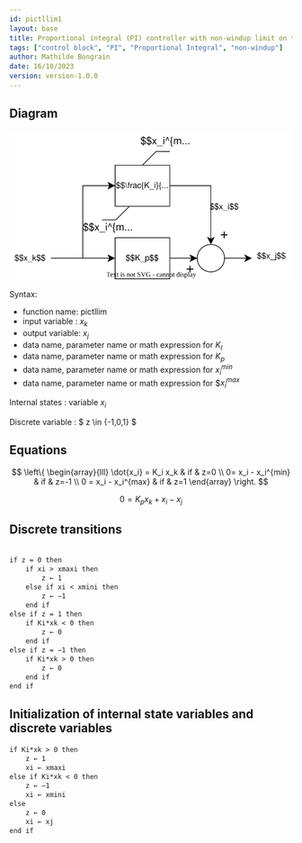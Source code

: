 ```yaml
---
id: pictllim1
layout: base
title: Proportional integral (PI) controller with non-windup limit on the integral term
tags: ["control block", "PI", "Proportional Integral", "non-windup"]
author: Mathilde Bongrain
date: 16/10/2023
version: version-1.0.0
---
```


## Diagram

![pictlim diagram](limitedProportionalIntegralController.svg)

Syntax:  

- function name: pictllim
- input variable : $x_k$
- output variable: $x_j$
- data name, parameter name or math expression for $K_I$
- data name, parameter name or math expression for $K_p$
- data name, parameter name or math expression for $x_i^{min}$
- data name, parameter name or math expression for $$x_i^{max}$

Internal states : variable $x_i$

Discrete variable :  $ z \in \{-1,0,1\} $

## Equations

$$
 \left\{
    \begin{array}{lll}
         \dot{x_i} = K_i x_k & if & z=0 \\
        0= x_i - x_i^{min} & if & z=-1 \\
        0 = x_i - x_i^{max} & if & z=1
    \end{array}
\right.
$$

$$ 0 = K_p x_k + x_i - x_j $$

## Discrete transitions

```

if z = 0 then
    if xi > xmaxi then
        z ← 1
    else if xi < xmini then
        z ← −1
    end if
else if z = 1 then
    if Ki*xk < 0 then
        z ← 0
    end if
else if z = −1 then
    if Ki*xk > 0 then
        z ← 0
    end if
end if
```

## Initialization of internal state variables and discrete variables

```
if Ki*xk > 0 then
    z ← 1
    xi ← xmaxi
else if Ki*xk < 0 then
    z ← −1
    xi ← xmini
else
    z ← 0
    xi ← xj
end if
```